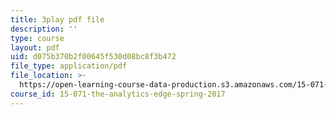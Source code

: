 ```yaml
---
title: 3play pdf file
description: ''
type: course
layout: pdf
uid: d075b370b2f00645f530d08bc8f3b472
file_type: application/pdf
file_location: >-
  https://open-learning-course-data-production.s3.amazonaws.com/15-071-the-analytics-edge-spring-2017/d075b370b2f00645f530d08bc8f3b472_E16wcCKx89w.pdf
course_id: 15-071-the-analytics-edge-spring-2017
---
```

